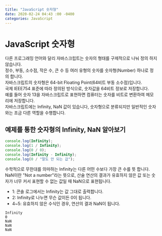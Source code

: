 ```yaml
---
title: "JavaScript 숫자형"
date: 2020-02-24 04:43 :00 -0400
categories: JavaScript
---
```

# JavaScript 숫자형
다른 프로그래밍 언어와 달리 자바스크립트는 숫자의 형태를 구제적으로 나눠 정의 하지 않습니다.  
정수, 부동, 소수점, 작은 수, 큰 수 등 여러 유형의 숫자를 숫자형(Number) 하나로 정의 합니다.  
자바스크립트의 숫자형은 64-bit Floating Point(64비트 부동 소수점)입니다.  
국제 IEEE754 표준에 따라 정의된 방식으로, 숫자값을 64비트 정보로 저장합니다.  
예를 들어 숫자 13을 자바스크립트로 표현하면 컴퓨터는 숫자를 비트로 변환하여 메모리에 저장합니다.  
자바스크립트에는 Infinity, NaN 값이 있습니다, 숫자형으로 분류되지만 일반적인 숫자와는 조금 다른 역할을 수행합니다.  
## 예제를 통한 숫자형의 Infinity, NaN  알아보기
```javascript
console.log(Infinity);
console.log(1 / Infinity);
console.log(0 / 0);
console.log(Infinity - Infinity);
console.log(0 / "말도 안 되는 값");
```
수학적으로 무한대를 의마하는 Infinity는 다른 어떤 수보다 가장 큰 수를 뜻 합니다.  
NaN이란 "Not a number"라는 뜻으로, 산술 연산의 결과가 유효하지 않은 값 또는 숫자가 너무 커서 표현할 수 없는 값일 때 NaN으로 표현됩니다.  

- 1: 콘솔 로그에서는 Infinity는 값 그대로 출력합니다.
- 2: Infinity로 나누면 무슨 값이든 0이 됩니다.
- 4~5: 유효하지 않은 수식인 경우, 연산의 결과 NaN이 됩니다.

```
Infinity
0
NaN
NaN
NaN
```